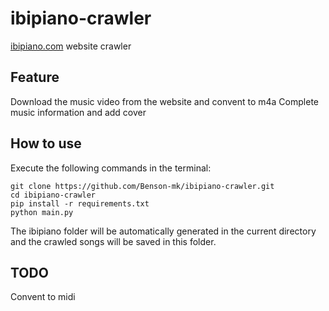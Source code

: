 # ibipiano-crawler
[ibipiano.com](https://www.ibipiano.com/) website crawler

## Feature
Download the music video from the website and convent to m4a
Complete music information and add cover

## How to use
Execute the following commands in the terminal:
```
git clone https://github.com/Benson-mk/ibipiano-crawler.git
cd ibipiano-crawler
pip install -r requirements.txt
python main.py
```
The ibipiano folder will be automatically generated in the current directory and the crawled songs will be saved in this folder.

## TODO
Convent to midi
